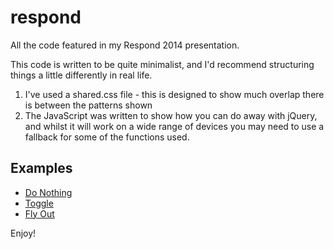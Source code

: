 respond
=======

All the code featured in my Respond 2014 presentation.

This code is written to be quite minimalist, and I'd recommend structuring things a little differently in real life.

1. I've used a shared.css file - this is designed to show much overlap there is between the patterns shown
2. The JavaScript was written to show how you can do away with jQuery, and whilst it will work on a wide range of devices you may need to use a fallback for some of the functions used.

Examples
--------

* [Do Nothing](http://www.david-lewis.com/respond/do-nothing.html)
* [Toggle](http://www.david-lewis.com/respond/toggle.html)
* [Fly Out](http://www.david-lewis.com/respond/toggle.html)

Enjoy!
